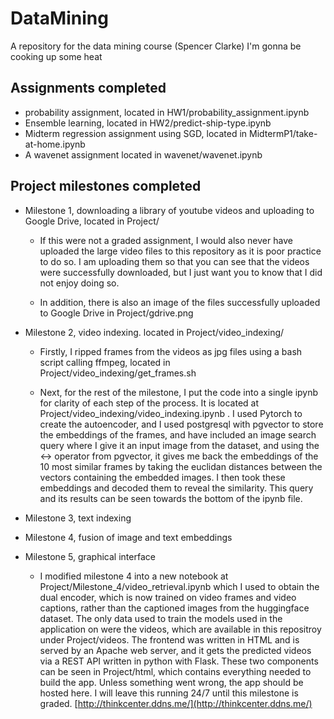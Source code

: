 # DataMining
A repository for the data mining course (Spencer Clarke)
I'm gonna be cooking up some heat

## Assignments completed
- probability assignment, located in HW1/probability_assignment.ipynb
- Ensemble learning, located in HW2/predict-ship-type.ipynb
- Midterm regression assignment using SGD, located in MidtermP1/take-at-home.ipynb
- A wavenet assignment located in wavenet/wavenet.ipynb

## Project milestones completed
- Milestone 1, downloading a library of youtube videos and uploading to Google Drive, located in Project/
    - If this were not a graded assignment, I would also never have uploaded the large video files to this repository as it is poor practice to do so. I am uploading them so that you can see that the videos were successfully downloaded, but I just want you to know that I did not enjoy doing so.

    - In addition, there is also an image of the files successfully uploaded to Google Drive in Project/gdrive.png

- Milestone 2, video indexing. located in Project/video_indexing/
    - Firstly, I ripped frames from the videos as jpg files using a bash script calling ffmpeg, located in Project/video_indexing/get_frames.sh

	- Next, for the rest of the milestone, I put the code into a single ipynb for clarity of each step of the process. It is located at Project/video_indexing/video_indexing.ipynb . I used Pytorch to create the autoencoder, and I used postgresql with pgvector to store the embeddings of the frames, and have included an image search query where I give it an input image from the dataset, and using the <-> operator from pgvector, it gives me back the embeddings of the 10 most similar frames by taking the euclidan distances between the vectors containing the embedded images. I then took these embeddings and decoded them to reveal the similarity. This query and its results can be seen towards the bottom of the ipynb file.

- Milestone 3, text indexing

- Milestone 4, fusion of image and text embeddings

- Milestone 5, graphical interface 
    - I modified milestone 4 into a new notebook at Project/Milestone_4/video_retrieval.ipynb which I used to obtain the dual encoder, which is now trained on video frames and video captions, rather than the captioned images from the huggingface dataset. The only data used to train the models used in the application on were the videos, which are available in this repositroy under Project/videos. The frontend was written in HTML and is served by an Apache web server, and it gets the predicted videos via a REST API written in python with Flask. These two components can be seen in Project/html, which contains everything needed to build the app. Unless something went wrong, the app should be hosted here. I will leave this running 24/7 until this milestone is graded.
    [http://thinkcenter.ddns.me/](http://thinkcenter.ddns.me/)